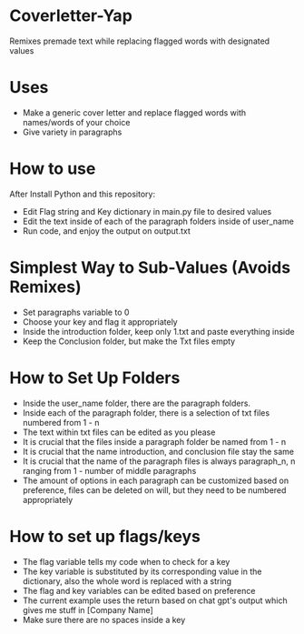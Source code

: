 # Coverletter-Yap
Remixes premade text while replacing flagged words with designated values

# Uses
- Make a generic cover letter and replace flagged words with names/words of your choice
- Give variety in paragraphs

# How to use
After Install Python and this repository:
- Edit Flag string and Key dictionary in main.py file to desired values
- Edit the text inside of each of the paragraph folders inside of user_name
- Run code, and enjoy the output on output.txt

# Simplest Way to Sub-Values (Avoids Remixes)
- Set paragraphs variable to 0
- Choose your key and flag it appropriately
- Inside the introduction folder, keep only 1.txt and paste everything inside
- Keep the Conclusion folder, but make the Txt files empty

# How to Set Up Folders
- Inside the user_name folder, there are the paragraph folders.
- Inside each of the paragraph folder, there is a selection of txt files numbered from 1 - n
- The text within txt files can be edited as you please
- It is crucial that the files inside a paragraph folder be named from 1 - n
- It is crucial that the name introduction, and conclusion file stay the same
- It is crucial that the name of the paragraph files is always paragraph_n, n ranging from 1 - number of middle paragraphs
- The amount of options in each paragraph can be customized based on preference, files can be deleted on will, but they need to be numbered appropriately

# How to set up flags/keys
- The flag variable tells my code when to check for a key
- The key variable is substituted by its corresponding value in the dictionary, also the whole word is replaced with a string
- The flag and key variables can be edited based on preference
- The current example uses the return based on chat gpt's output which gives me stuff in [Company Name]
- Make sure there are no spaces inside a key
